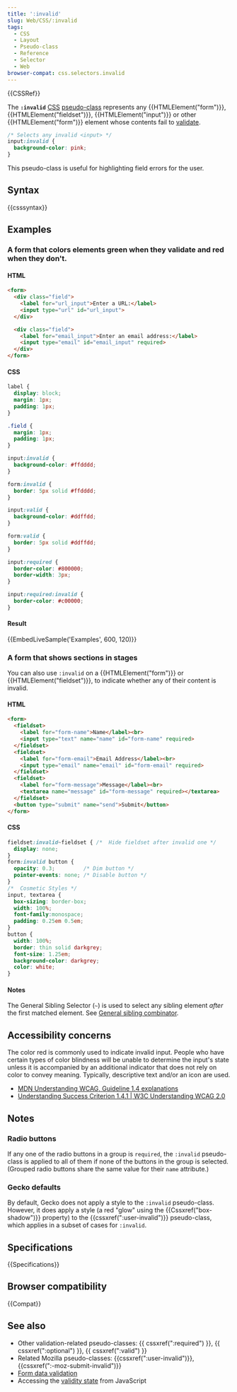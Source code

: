 ```yaml
---
title: ':invalid'
slug: Web/CSS/:invalid
tags:
  - CSS
  - Layout
  - Pseudo-class
  - Reference
  - Selector
  - Web
browser-compat: css.selectors.invalid
---
```

{{CSSRef}}

The **`:invalid`** [CSS](/en-US/docs/Web/CSS) [pseudo-class](/en-US/docs/Web/CSS/Pseudo-classes) represents any {{HTMLElement("form")}}, {{HTMLElement("fieldset")}}, {{HTMLElement("input")}} or other {{HTMLElement("form")}} element whose contents fail to [validate](/en-US/docs/Web/Guide/HTML/HTML5/Constraint_validation).

```css
/* Selects any invalid <input> */
input:invalid {
  background-color: pink;
}
```

This pseudo-class is useful for highlighting field errors for the user.

## Syntax

{{csssyntax}}

## Examples

### A form that colors elements green when they validate and red when they don't.

#### HTML

```html
<form>
  <div class="field">
    <label for="url_input">Enter a URL:</label>
    <input type="url" id="url_input">
  </div>

  <div class="field">
    <label for="email_input">Enter an email address:</label>
    <input type="email" id="email_input" required>
  </div>
</form>
```

#### CSS

```css
label {
  display: block;
  margin: 1px;
  padding: 1px;
}

.field {
  margin: 1px;
  padding: 1px;
}

input:invalid {
  background-color: #ffdddd;
}

form:invalid {
  border: 5px solid #ffdddd;
}

input:valid {
  background-color: #ddffdd;
}

form:valid {
  border: 5px solid #ddffdd;
}

input:required {
  border-color: #800000;
  border-width: 3px;
}

input:required:invalid {
  border-color: #c00000;
}
```

#### Result

{{EmbedLiveSample('Examples', 600, 120)}}

### A form that shows sections in stages

You can also use `:invalid` on a {{HTMLElement("form")}} or {{HTMLElement("fieldset")}}, to indicate whether any of their content is invalid.

#### HTML

```html
<form>
  <fieldset>
    <label for="form-name">Name</label><br>
    <input type="text" name="name" id="form-name" required>
  </fieldset>
  <fieldset>
    <label for="form-email">Email Address</label><br>
    <input type="email" name="email" id="form-email" required>
  </fieldset>
  <fieldset>
    <label for="form-message">Message</label><br>
    <textarea name="message" id="form-message" required></textarea>
  </fieldset>
  <button type="submit" name="send">Submit</button>
</form>
```

#### CSS

```css
fieldset:invalid~fieldset {	/*	Hide fieldset after invalid one */
  display: none;
}
form:invalid button {
  opacity: 0.3;			/* Dim button */
  pointer-events: none;	/* Disable button */
}
/*	Cosmetic Styles */
input, textarea {
  box-sizing: border-box;
  width: 100%;
  font-family:monospace;
  padding: 0.25em 0.5em;
}
button {
  width: 100%;
  border: thin solid darkgrey;
  font-size: 1.25em;
  background-color: darkgrey;
  color: white;
}
```

#### Notes

The General Sibling Selector (`~`) is used to select any sibling element _after_ the first matched element. See [General sibling combinator](https://developer.mozilla.org/en-US/docs/Web/CSS/General_sibling_combinator).

## Accessibility concerns

The color red is commonly used to indicate invalid input. People who have certain types of color blindness will be unable to determine the input's state unless it is accompanied by an additional indicator that does not rely on color to convey meaning. Typically, descriptive text and/or an icon are used.

- [MDN Understanding WCAG, Guideline 1.4 explanations](/en-US/docs/Web/Accessibility/Understanding_WCAG/Perceivable#guideline_1.4_make_it_easier_for_users_to_see_and_hear_content_including_separating_foreground_from_background)
- [Understanding Success Criterion 1.4.1 | W3C Understanding WCAG 2.0](https://www.w3.org/TR/UNDERSTANDING-WCAG20/visual-audio-contrast-without-color.html)

## Notes

### Radio buttons

If any one of the radio buttons in a group is `required`, the `:invalid` pseudo-class is applied to all of them if none of the buttons in the group is selected. (Grouped radio buttons share the same value for their `name` attribute.)

### Gecko defaults

By default, Gecko does not apply a style to the `:invalid` pseudo-class. However, it does apply a style (a red "glow" using the {{Cssxref("box-shadow")}} property) to the {{cssxref(":user-invalid")}} pseudo-class, which applies in a subset of cases for `:invalid`.

## Specifications

{{Specifications}}

## Browser compatibility

{{Compat}}

## See also

- Other validation-related pseudo-classes: {{ cssxref(":required") }}, {{ cssxref(":optional") }}, {{ cssxref(":valid") }}
- Related Mozilla pseudo-classes: {{cssxref(":user-invalid")}}, {{cssxref(":-moz-submit-invalid")}}
- [Form data validation](/en-US/docs/Learn/Forms/Form_validation)
- Accessing the [validity state](/en-US/docs/Web/API/ValidityState) from JavaScript
